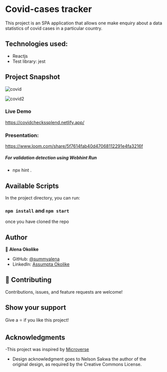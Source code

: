 # Covid-cases tracker

This project is an SPA application that allows one make enquiry about a data statistics of covid cases in a particular country.

## Technologies used: 
- Reactjs 
- Test library: jest

## Project Snapshot

![covid](https://user-images.githubusercontent.com/95056164/194458845-b1853cb1-f660-4db3-a089-275a71894bda.JPG)

![covid2](https://user-images.githubusercontent.com/95056164/194458863-a99a333c-6671-4b6f-8e00-427995e4f699.JPG)


### Live Demo
https://covidcheckssplend.netlify.app/

### Presentation:
https://www.loom.com/share/5f7614fab40d47068112291e4fa3216f

##### For validation detection using Webhint Run

- npx hint .

## Available Scripts

In the project directory, you can run:

### `npm install` and `npm start`
once you have cloned the repo

## Author

👤 **Alena Okolike**

- GitHub: [@summyalena](https://github.com/summyalena)
- LinkedIn: [Assumpta Okolike](https://www.linkedin.com/in/assumpta-okolike/)

## 🤝 Contributing

Contributions, issues, and feature requests are welcome!


## Show your support

Give a ⭐️ if you like this project!

## Acknowledgments
-This project was inspired by [Microverse](https://www.microverse.org)
- Design acknowledgment goes to  Nelson Sakwa the author of the original design, as required by the Creative Commons License.

